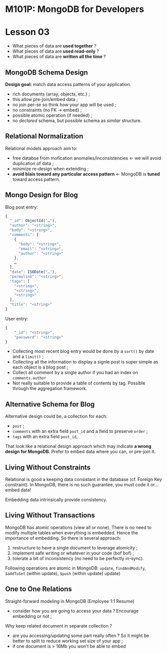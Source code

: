 # M101P: MongoDB for Developers

# Lesson 03

* What pieces of data are **used together** ?
* What pieces  of data are **used read-only** ?
* What pieces  of data are **written all the time** ?


 ## MongoDB Schema Design
 
**Design goal:** match data access patterns of your application.

* rich documents (array, objects, etc.) ;
* this allow pre-join/embed data ;
* no join per-se so think how your app will be used ;
* no constraints (no FK → embed) ;
* possible atomic operation (if needed) ;
* no _declared_ schema, but possible schema as _similar_ structure.

## Relational Normalization

Relational models approach aim to:
 
* free databse from mofication anomalies/inconsistencies ← we will avoid duplication of data ;
* minimize re-design when extending ;
* **avoid biais toward any particular access pattern** ← MongoDB is **tuned** toward access pattern.

## Mongo Design for Blog

Blog post entry:

```js
{
  "_id": ObjectId("…"),
  "author": "<string>",
  "body": "<string>",
  "comments": [
    {
      "body": "<string>",
      "email": "<string>",
      "author": "<string>"
    },
    …
  ],
  "date": ISODate("…"),
  "permalink": "<string>",
  "tags": [
    "<string>",
    "<string>",
    "<string>"
  ],
  "title": "<string>"
}
```

User entry:
```js
{
    "_id": "<string>",
    "password": "<string>"
}
```

* Collecting most recent blog entry would be done by a `sort()` by date and a `limit()` ;
* Collecting all the information to display a signle post is super simple as each object is a blog post ;
* Collect all comment by a single author if you had an index on `comments.author` 
* Not really suitable to provide a table of contents by tag. Possible through the aggregation framework.


## Alternative Schema for Blog

Alternative design could be, a collection for each:

* `post` ;
* `comments` with an extra field `post_id` and a field to preserve `order` ;
* `tags` with an extra field `post_id`,

That look like a relational design approach which may indicate **a wrong design for MongoDB**. Prefer to embed data 
where you can, or pre-join it.
 
## Living Without Constraints

Relational is good a keeping data consistant in the database (cf. Foreign Key constraint). In MongoDB, there is no 
such guarantee, you must code it or… embed data!

Embedding data intrinsically provide consistency.

## Living Without Transactions

MongoDB has atomic operations (view all or none). There is no need to modify multiple tables when everything is 
embedded. Hence the importance of embedding. So there is several approach:

1. restructure to have a single document to leverage atomicity ;
2. implement safe writing or whatever in your code (bof bof) ;
3. tolerate a bit of inconsistency (no need to be perfectly in-sync).

Following operations are atomic in MongoDB: `update`, `findAndModify`, `$addToSet` (within update), `$push` (within 
update) update) 

## One to One Relations

Straight-forward modeling in MongoDB (Employee 1:1 Resume)

* consider how you are going to access your data ? Encourage embedding or not ;

Why keep related document in separate collection ?

* are you accessing/updating some part really often ? So it might be better to split to reduce working set size of your app ;
* if one document is > 16Mb you won't be able to embed
